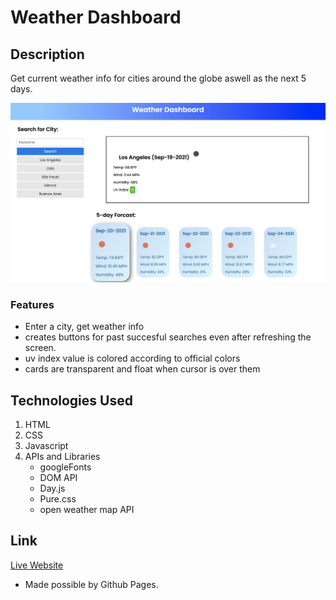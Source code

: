 # Weather Dashboard

## Description
Get current weather info for cities around the globe aswell as the next 5 days.

![screenshot](screenshot.png)

### Features

- Enter a city, get weather info
- creates buttons for past succesful searches even after refreshing the screen.
- uv index value is colored according to official colors
- cards are transparent and float when cursor is over them

## Technologies Used

1. HTML
1. CSS
1. Javascript
1. APIs and Libraries
    - googleFonts
    - DOM API
    - Day.js
    - Pure.css
    - open weather map API

## Link

[Live Website](https://nicwille.github.io/work-day-calendar/)
- Made possible by Github Pages.